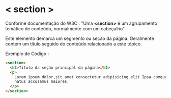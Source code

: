 # < section >

Conforme documentação do W3C : "Uma **\<section\>** é um agrupamento temático de conteúdo, normalmente com um cabeçalho".

Este elemento demarca um segmento ou seção da página. Geralmente contém um título seguido do conteúdo relacionado a este tópico.

Exemplo de Código :

```html
<section>
  <h2>Título da seção principal da página</h2>
  <p>
    Lorem ipsum dolor,sit amet consectetur adipisicing elit Ipsa cumque rem repellendus error recusandae minus iste ut! Nulla adipisci, non placeat
    natus accusamus maiores.
  </p>
</section>
```
